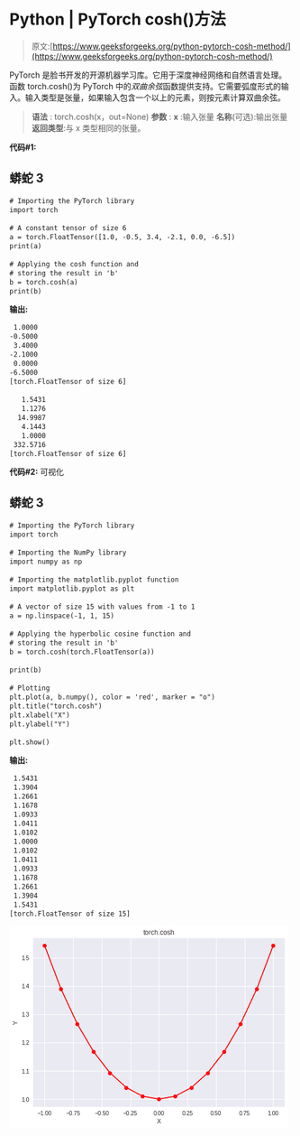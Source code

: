 # Python | PyTorch cosh()方法

> 原文:[https://www.geeksforgeeks.org/python-pytorch-cosh-method/](https://www.geeksforgeeks.org/python-pytorch-cosh-method/)

PyTorch 是脸书开发的开源机器学习库。它用于深度神经网络和自然语言处理。
函数 torch.cosh()为 PyTorch 中的*双曲余弦*函数提供支持。它需要弧度形式的输入。输入类型是张量，如果输入包含一个以上的元素，则按元素计算双曲余弦。

> **语法** : torch.cosh(x，out=None)
> **参数** :
> **x** :输入张量
> **名称**(可选):输出张量
> **返回类型**:与 x 类型相同的张量。

**代码#1:**

## 蟒蛇 3

```
# Importing the PyTorch library
import torch

# A constant tensor of size 6
a = torch.FloatTensor([1.0, -0.5, 3.4, -2.1, 0.0, -6.5])
print(a)

# Applying the cosh function and
# storing the result in 'b'
b = torch.cosh(a)
print(b)
```

**输出:**

```
 1.0000
-0.5000
 3.4000
-2.1000
 0.0000
-6.5000
[torch.FloatTensor of size 6]

   1.5431
   1.1276
  14.9987
   4.1443
   1.0000
 332.5716
[torch.FloatTensor of size 6]
```

**代码#2:** 可视化

## 蟒蛇 3

```
# Importing the PyTorch library
import torch

# Importing the NumPy library
import numpy as np

# Importing the matplotlib.pyplot function
import matplotlib.pyplot as plt

# A vector of size 15 with values from -1 to 1
a = np.linspace(-1, 1, 15)

# Applying the hyperbolic cosine function and
# storing the result in 'b'
b = torch.cosh(torch.FloatTensor(a))

print(b)

# Plotting
plt.plot(a, b.numpy(), color = 'red', marker = "o")
plt.title("torch.cosh")
plt.xlabel("X")
plt.ylabel("Y")

plt.show()
```

**输出:**

```
 1.5431
 1.3904
 1.2661
 1.1678
 1.0933
 1.0411
 1.0102
 1.0000
 1.0102
 1.0411
 1.0933
 1.1678
 1.2661
 1.3904
 1.5431
[torch.FloatTensor of size 15]
```

![](img/1fb52dbdbce52474d0dd238eeebb617a.png)